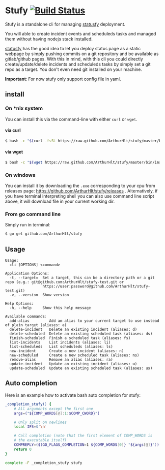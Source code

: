 # Stufy [![Build Status](https://travis-ci.com/ArthurHlt/stufy.svg?branch=master)](https://travis-ci.com/ArthurHlt/stufy)

Stufy is a standalone cli for managing [statusfy](https://statusfy.co) deployment.

You will able to create incident events and scheduleds tasks and managed them without having nodejs stack installed.

[statusfy](https://statusfy.co) has the good idea to let you deploy status page as a static webpage by simply pushing 
commits on a git repository and be available as gitlab/github pages. With this in mind, with this cli you could directly 
create/update/delete incidents and scheduleds tasks by simply set a git repo as a target. You don't even need git installed 
on your machine.

**Important**: For now stufy only support config file in yaml.

## install

### On *nix system

You can install this via the command-line with either `curl` or `wget`.

#### via curl

```bash
$ bash -c "$(curl -fsSL https://raw.github.com/ArthurHlt/stufy/master/bin/install.sh)"
```

#### via wget

```bash
$ bash -c "$(wget https://raw.github.com/ArthurHlt/stufy/master/bin/install.sh -O -)"
```

### On windows

You can install it by downloading the `.exe` corresponding to your cpu from releases page: https://github.com/ArthurHlt/stufy/releases .
Alternatively, if you have terminal interpreting shell you can also use command line script above, it will download file in your current working dir.

### From go command line

Simply run in terminal:

```bash
$ go get github.com/ArthurHlt/stufy
```

## Usage 

```
Usage:
  cli [OPTIONS] <command>

Application Options:
  -t, --target=  Set a target, this can be a directory path or a git repo (e.g.: git@github.com:ArthurHlt/stufy-test.git or
                 https://user:password@github.com/ArthurHlt/stufy-test.git)
  -v, --version  Show version

Help Options:
  -h, --help     Show this help message

Available commands:
  add-alias         Add an alias to your current target to use instead of plain target (aliases: a)
  delete-incident   Delete an existing incident (aliases: d)
  delete-scheduled  Delete an existing scheduled task (aliases: ds)
  finish-scheduled  Finish a scheduled task (aliases: fs)
  list-incidents    List incidents (aliases: li)
  list-scheduleds   List scheduleds (aliases: ls)
  new-incident      Create a new incident (aliases: n)
  new-scheduled     Create a new scheduled task (aliases: ns)
  remove-alias      Remove an alias (aliases: ra)
  update-incident   Update an existing incident (aliases: u)
  update-scheduled  Update an existing scheduled task (aliases: us)
```

## Auto completion

Here is an example how to activate bash auto completion for stufy:

```bash
_completion_stufy() {
    # All arguments except the first one
    args=("${COMP_WORDS[@]:1:$COMP_CWORD}")

    # Only split on newlines
    local IFS=$'\n'

    # Call completion (note that the first element of COMP_WORDS is
    # the executable itself)
    COMPREPLY=($(GO_FLAGS_COMPLETION=1 ${COMP_WORDS[0]} "${args[@]}"))
    return 0
}

complete -F _completion_stufy stufy
```